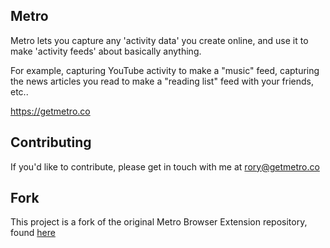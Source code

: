 ## Metro ##

Metro lets you capture any 'activity data' you create online, and use it to make 'activity feeds' about basically anything. 

For example, capturing YouTube activity to make a "music" feed, capturing the news articles you read to make a "reading list" feed with your friends, etc.. 

https://getmetro.co

## Contributing ##

If you'd like to contribute, please get in touch with me at rory@getmetro.co

## Fork ##

This project is a fork of the original Metro Browser Extension repository, found [here](https://github.com/MetroPlatform/Metro-BrowserExtensionArchived)
